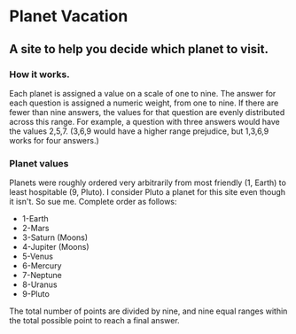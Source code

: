 # Planet Vacation
## A site to help you decide which planet to visit.

### How it works.
 Each planet is assigned a value on a scale of one to nine.
 The answer for each question is assigned a numeric weight,
 from one to nine. If there are fewer than nine answers, the
 values for that question are evenly distributed across this range.
 For example, a question with three answers would have the values 2,5,7.
 (3,6,9 would have a higher range prejudice, but 1,3,6,9 works for four
  answers.)

### Planet values
  Planets were roughly ordered very arbitrarily from most friendly (1, Earth)
  to least hospitable (9, Pluto). I consider Pluto a planet for this site even
  though it isn't. So sue me. Complete order as follows:
*  1-Earth
*  2-Mars
*  3-Saturn (Moons)
*  4-Jupiter (Moons)
*  5-Venus
*  6-Mercury
*  7-Neptune
*  8-Uranus
*  9-Pluto

The total number of points are divided by nine, and nine equal ranges within
the total possible point to reach a final answer.
